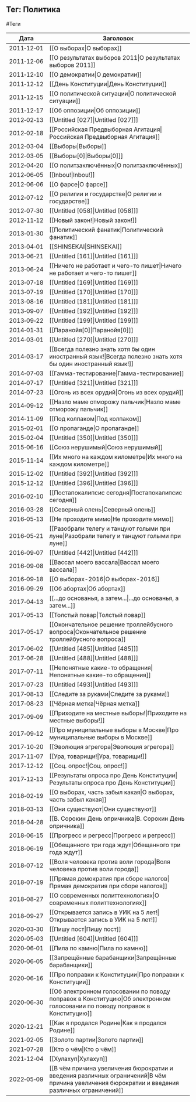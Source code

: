 ## Тег: Политика
#Теги

| Дата | Заголовок |
| --- | --- |
| 2011&#8209;12&#8209;01 | [[О выборах\|О выборах]] |
| 2011&#8209;12&#8209;06 | [[О результатах выборов 2011\|О результатах выборов 2011]] |
| 2011&#8209;12&#8209;10 | [[О демократии\|О демократии]] |
| 2011&#8209;12&#8209;12 | [[День Конституции\|День Конституции]] |
| 2011&#8209;12&#8209;15 | [[О политической ситуации\|О политической ситуации]] |
| 2011&#8209;12&#8209;17 | [[Об оппозиции\|Об оппозиции]] |
| 2012&#8209;02&#8209;13 | [[Untitled [027]\|Untitled [027]]] |
| 2012&#8209;02&#8209;18 | [[Российская Предвыборная Агитация\|Российская Предвыборная Агитация]] |
| 2012&#8209;03&#8209;04 | [[Выборы\|Выборы]] |
| 2012&#8209;03&#8209;05 | [[Выборы[0]\|Выборы[0]]] |
| 2012&#8209;04&#8209;20 | [[О политзаключённых\|О политзаключённых]] |
| 2012&#8209;06&#8209;05 | [[Inbou!\|Inbou!]] |
| 2012&#8209;06&#8209;06 | [[О фарсе\|О фарсе]] |
| 2012&#8209;07&#8209;12 | [[О религии и государстве\|О религии и государстве]] |
| 2012&#8209;07&#8209;30 | [[Untitled [058]\|Untitled [058]]] |
| 2012&#8209;11&#8209;12 | [[Новый закон!\|Новый закон!]] |
| 2013&#8209;01&#8209;30 | [[Политический фанатик\|Политический фанатик]] |
| 2013&#8209;04&#8209;01 | [[SHINSEKAI\|SHINSEKAI]] |
| 2013&#8209;06&#8209;21 | [[Untitled [161]\|Untitled [161]]] |
| 2013&#8209;06&#8209;24 | [[Ничего не работает и чего-то пишет\|Ничего не работает и чего-то пишет]] |
| 2013&#8209;07&#8209;18 | [[Untitled [169]\|Untitled [169]]] |
| 2013&#8209;07&#8209;19 | [[Untitled [170]\|Untitled [170]]] |
| 2013&#8209;08&#8209;16 | [[Untitled [181]\|Untitled [181]]] |
| 2013&#8209;09&#8209;07 | [[Untitled [192]\|Untitled [192]]] |
| 2013&#8209;09&#8209;22 | [[Untitled [199]\|Untitled [199]]] |
| 2014&#8209;01&#8209;31 | [[Паранойя[0]\|Паранойя[0]]] |
| 2014&#8209;03&#8209;01 | [[Untitled [270]\|Untitled [270]]] |
| 2014&#8209;03&#8209;17 | [[Всегда полезно знать хотя бы один иностранный язык!\|Всегда полезно знать хотя бы один иностранный язык!]] |
| 2014&#8209;07&#8209;03 | [[Гамма-тестирование\|Гамма-тестирование]] |
| 2014&#8209;07&#8209;17 | [[Untitled [321]\|Untitled [321]]] |
| 2014&#8209;07&#8209;23 | [[Огонь из всех орудий\|Огонь из всех орудий]] |
| 2014&#8209;09&#8209;12 | [[Назло маме отморожу пальчик\|Назло маме отморожу пальчик]] |
| 2014&#8209;11&#8209;09 | [[Под колпаком\|Под колпаком]] |
| 2015&#8209;02&#8209;01 | [[О пропаганде\|О пропаганде]] |
| 2015&#8209;02&#8209;04 | [[Untitled [350]\|Untitled [350]]] |
| 2015&#8209;06&#8209;16 | [[Союз нерушимый\|Союз нерушимый]] |
| 2015&#8209;11&#8209;14 | [[Их много на каждом километре\|Их много на каждом километре]] |
| 2015&#8209;12&#8209;02 | [[Untitled [392]\|Untitled [392]]] |
| 2015&#8209;12&#8209;12 | [[Untitled [396]\|Untitled [396]]] |
| 2016&#8209;02&#8209;10 | [[Постапокалипсис сегодня\|Постапокалипсис сегодня]] |
| 2016&#8209;03&#8209;28 | [[Северный олень\|Северный олень]] |
| 2016&#8209;05&#8209;13 | [[Не проходите мимо\|Не проходите мимо]] |
| 2016&#8209;05&#8209;21 | [[Разобрали телегу и танцуют голыми при луне\|Разобрали телегу и танцуют голыми при луне]] |
| 2016&#8209;09&#8209;07 | [[Untitled [442]\|Untitled [442]]] |
| 2016&#8209;09&#8209;08 | [[Вассал моего вассала\|Вассал моего вассала]] |
| 2016&#8209;09&#8209;18 | [[О выборах-2016\|О выборах-2016]] |
| 2016&#8209;09&#8209;29 | [[Об абортах\|Об абортах]] |
| 2017&#8209;04&#8209;13 | [[...до основанья, а затем...\|...до основанья, а затем...]] |
| 2017&#8209;05&#8209;13 | [[Толстый повар\|Толстый повар]] |
| 2017&#8209;05&#8209;17 | [[Окончательное решение троллейбусного вопроса\|Окончательное решение троллейбусного вопроса]] |
| 2017&#8209;06&#8209;02 | [[Untitled [485]\|Untitled [485]]] |
| 2017&#8209;06&#8209;28 | [[Untitled [488]\|Untitled [488]]] |
| 2017&#8209;07&#8209;11 | [[Непонятные какие-то обращения\|Непонятные какие-то обращения]] |
| 2017&#8209;07&#8209;23 | [[Untitled [493]\|Untitled [493]]] |
| 2017&#8209;08&#8209;13 | [[Следите за руками\|Следите за руками]] |
| 2017&#8209;08&#8209;23 | [[Чёрная метка\|Чёрная метка]] |
| 2017&#8209;09&#8209;09 | [[Приходите на местные выборы!\|Приходите на местные выборы!]] |
| 2017&#8209;09&#8209;12 | [[Про муниципальные выборы в Москве\|Про муниципальные выборы в Москве]] |
| 2017&#8209;10&#8209;20 | [[Эволюция эгрегора\|Эволюция эгрегора]] |
| 2017&#8209;11&#8209;07 | [[Ура, товарищи!\|Ура, товарищи!]] |
| 2017&#8209;12&#8209;12 | [[Соц. опрос!\|Соц. опрос!]] |
| 2017&#8209;12&#8209;13 | [[Результаты опроса про День Конституции\|Результаты опроса про День Конституции]] |
| 2018&#8209;02&#8209;19 | [[О выборах, часть забыл какая\|О выборах, часть забыл какая]] |
| 2018&#8209;03&#8209;13 | [[Они существуют\|Они существуют]] |
| 2018&#8209;04&#8209;28 | [[В. Сорокин  День опричника\|В. Сорокин  День опричника]] |
| 2018&#8209;06&#8209;15 | [[Прогресс и регресс\|Прогресс и регресс]] |
| 2018&#8209;06&#8209;19 | [[Обещанного три года ждут\|Обещанного три года ждут]] |
| 2018&#8209;07&#8209;12 | [[Воля человека против воли города\|Воля человека против воли города]] |
| 2018&#8209;07&#8209;19 | [[Прямая демократия при сборе налогов\|Прямая демократия при сборе налогов]] |
| 2018&#8209;08&#8209;27 | [[О современных политтехнологиях\|О современных политтехнологиях]] |
| 2018&#8209;09&#8209;27 | [[Открывается запись в УИК на 5 лет!\|Открывается запись в УИК на 5 лет!]] |
| 2020&#8209;03&#8209;30 | [[Пишу пост\|Пишу пост]] |
| 2020&#8209;05&#8209;03 | [[Untitled [604]\|Untitled [604]]] |
| 2020&#8209;06&#8209;01 | [[Пила по камню\|Пила по камню]] |
| 2020&#8209;06&#8209;05 | [[Запрещённые барабанщики\|Запрещённые барабанщики]] |
| 2020&#8209;06&#8209;16 | [[Про поправки к Конституции\|Про поправки к Конституции]] |
| 2020&#8209;06&#8209;30 | [[Об электронном голосовании по поводу поправок в Конституцию\|Об электронном голосовании по поводу поправок в Конституцию]] |
| 2020&#8209;12&#8209;21 | [[Как я продался Родине\|Как я продался Родине]] |
| 2021&#8209;02&#8209;05 | [[Золото партии\|Золото партии]] |
| 2021&#8209;07&#8209;28 | [[Кто о чём\|Кто о чём]] |
| 2021&#8209;12&#8209;04 | [[Хулахуп\|Хулахуп]] |
| 2022&#8209;05&#8209;09 | [[В чём причина увеличения бюрократии и введения различных ограничений\|В чём причина увеличения бюрократии и введения различных ограничений]] |
